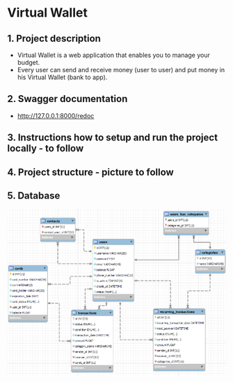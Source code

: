 # Virtual Wallet


## 1. Project description
- Virtual Wallet is a web application that enables you to manage your budget. 
- Every user can send and receive money (user to user) and put money in his Virtual Wallet (bank to app).


## 2. Swagger documentation 
- http://127.0.0.1:8000/redoc


## 3. Instructions how to setup and run the project locally - to follow


## 4. Project structure - picture to follow


## 5. Database
![database](./database.png)
